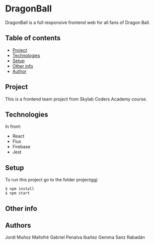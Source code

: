 # DragonBall

DragonBall is a full responsive frontend web for all fans of
Dragon Ball.

## Table of contents

- [Project](#project)
- [Technologies](#technologies)
- [Setup](#setup)
- [Other info](#other-info)
- [Author](#author)

## Project

This is a frontend team project from Skylab Coders Academy course.

## Technologies

In front:

- React
- Flux
- Firebase
- Jest

## Setup

To run this project go to the folder projectggj:

```
$ npm install
$ npm start
```

## Other info

## Authors

Jordi Muñoz Mallofré
Gabriel Penalva Ibañez
Gemma Sanz Rabadán
